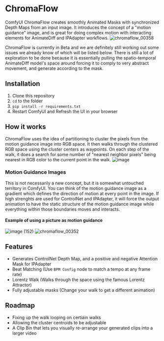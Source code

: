 # ChromaFlow

ComfyUI ChromaFlow creates smoothly Animated Masks with synchronized Depth Maps from an input image. It introduces the concept of a "motion guidance" image, and is great for doing complex motion with interacting elements for AnimateDiff and IPAdapter workflows.
![chromaflow_00358](https://github.com/lks-ai/chromaflow/assets/163685473/891e0185-f961-4303-824e-aaf739ba03fa)

ChromaFlow is currently in Beta and we are definitely still working out some issues we already know of which will be listed below.  There is still a lot of exploration to be done because it is essentially pulling the spatio-temporal AnimateDiff model's space around forcing it to comply to very abstract movement, and generate according to the mask.

## Installation
1. Clone this repository
2. `cd` to the folder
3. `pip install -r requirements.txt`
4. Restart ComfyUI and Refresh the UI in your browser

## How it works
ChromaFlow uses the idea of partitioning to cluster the pixels from the motion guidance image into RGB space. It then walks through the clustered RGB space using the cluster centers as waypoints. On each step of the walk, it does a search for some number of "nearest neighbor pixels" being nearest in RGB color to the current point in the walk.
![image](https://github.com/lks-ai/chromaflow/assets/163685473/32c115dd-67cb-4c25-9558-6103a231474b)

### Motion Guidance Images
This is not necessarily a new concept, but it is somewhat untouched territory in ComfyUI. You can think of the motion guidance image as a gradient which defines the direction of motion at every point in the image. If high strenghts are used for ControlNet and IPAdapter, it will force the output animation to have the static structure of the motion guidance image while everything within those boundaries moves and interacts.
#### Example of using a picture as motion guidance
![image (152)](https://github.com/lks-ai/chromaflow/assets/163685473/e6d2b7d7-f35c-4852-ac28-abb3d732f459) ![chromaflow_00352](https://github.com/lks-ai/chromaflow/assets/163685473/b18cb700-5202-4e84-8d4b-33351ccde535)

## Features
- Generates ControlNet Depth Map, and a positive and negative Attention Mask for IPAdapter
- Beat Matching (Use `BPM Config` node to match a tempo at any frame rate)
- Lorentz Walk (Walks through the space using the famous Lorentz Attractor)
- Fully adjustable masks (Change your walk to get a different animation)

## Roadmap
- Fixing up the walk looping on certiain walks
- Allowing the cluster centroids to be adjustable
- A Clip Bin that lets you visually re-arrange your generated clips into a larger video

